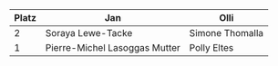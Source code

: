 | Platz | Jan                   | Olli                |
|-------|-----------------------|---------------------|
| 2     | Soraya Lewe-Tacke     | Simone Thomalla    |
| 1     | Pierre-Michel Lasoggas Mutter | Polly Eltes   |
